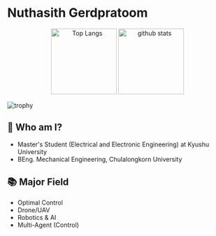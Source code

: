 # Nuthasith Gerdpratoom
<p align="center"> 
  <img alt="Top Langs" height="150px" src="https://github-readme-stats.vercel.app/api/top-langs/?username=nat9dai&layout=compact&show_icons=true&theme=radical" />
  <img alt="github stats" height="150px" src="https://github-readme-stats.vercel.app/api?username=nat9dai&theme=radical&show_icons=ture" />
</p>

![trophy](https://github-profile-trophy.vercel.app/?username=nat9dai&column=7)

## 🔭 Who am I?
- Master's Student (Electrical and Electronic Engineering) at Kyushu University
- BEng. Mechanical Engineering, Chulalongkorn University

## 📚 Major Field
- Optimal Control
- Drone/UAV
- Robotics & AI
- Multi-Agent (Control)
